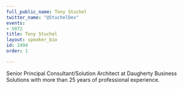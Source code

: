 ```yaml
---
full_public_name: Tony Stuchel
twitter_name: "@StuchelDev"
events:
- 5072
title: Tony Stuchel
layout: speaker_bio
id: 2494
order: 1

---
```

Senior Principal Consultant/Solution Architect at Daugherty Business Solutions with more than 25 years of professional experience.